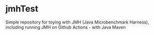 # jmhTest
Simple repository for toying with JMH (Java Microbenchmark Harness), including running JMH on Github Actions - with Java Maven
